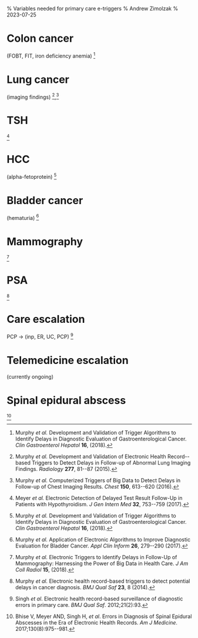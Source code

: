 % Variables needed for primary care e-triggers
% Andrew Zimolzak
% 2023-07-25

# Colon cancer

(FOBT, FIT, iron deficiency anemia) [^cgh]



# Lung cancer

(imaging findings) [^lung],[^lung2]



# TSH

[^tsh]



# HCC

(alpha-fetoprotein) [^cgh]



# Bladder cancer

(hematuria) [^bladder]



# Mammography

[^mammogram]



# PSA

[^psa]



# Care escalation

PCP $\to$ (inp, ER, UC, PCP) [^escal]



# Telemedicine escalation

(currently ongoing)



# Spinal epidural abscess

[^sea]





[^sea]: Bhise V, Meyer AND, Singh H, *et al*. Errors in Diagnosis of
Spinal Epidural Abscesses in the Era of Electronic Health Records. *Am
J Medicine*. 2017;130(8):975--981.

[^escal]: Singh *et al*. Electronic health
record-based surveillance of diagnostic errors in primary care. *BMJ
Qual Saf*. 2012;21(2):93.

[^psa]: Murphy *et al.* Electronic health record-based triggers
to detect potential delays in cancer diagnosis. *BMJ Qual Saf* **23**,
8 (2014).

[^lung]: Murphy *et al.* Development and Validation of Electronic
Health Record--based Triggers to Detect Delays in Follow-up of
Abnormal Lung Imaging Findings. *Radiology* **277**, 81--87 (2015).

[^lung2]: Murphy *et al.* Computerized Triggers of Big Data to
Detect Delays in Follow-up of Chest Imaging Results. *Chest* **150**,
613--620 (2016).

[^bladder]: Murphy *et al.* Application of Electronic
Algorithms to Improve Diagnostic Evaluation for Bladder Cancer. *Appl
Clin Inform* **26**, 279--290 (2017).

[^tsh]: Meyer *et al.* Electronic Detection of Delayed Test
Result Follow-Up in Patients with Hypothyroidism. *J Gen Intern Med*
**32**, 753--759 (2017).

[^mammogram]: Murphy *et al.* Electronic Triggers to Identify
Delays in Follow-Up of Mammography: Harnessing the Power of Big Data
in Health Care. *J Am Coll Radiol* **15**, (2018).

[^cgh]: Murphy *et al.* Development and Validation of Trigger Algorithms
to Identify Delays in Diagnostic Evaluation of Gastroenterological
Cancer. *Clin Gastroenterol Hepatol* **16**, (2018).
